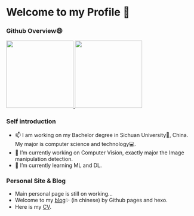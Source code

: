 # Welcome to my Profile 👋
### Github Overview😄

<a href="https://github.com/anuraghazra/github-readme-stats">
  <img height="180em" src="https://github-readme-stats-git-masterrstaa-rickstaa.vercel.app/api?username=sunnyhaze&count_private=true&show_icons=true&theme=buefy&bg_color=40,FFFFFF,DDDDFF" />
  <img height="180em" src="https://github-readme-stats-git-masterrstaa-rickstaa.vercel.app/api/top-langs/?username=SunnyHaze&hide=html,javascript,css&bg_color=40,FFFFFF,EEEEFF&layout=compact" />
</a>
<!--  IF you want to create a statisitc band like above, you can visit this offical repo to create and define your own band style:
     https://github.com/anuraghazra/github-readme-stats
-->

### Self introduction
- 📫 I am working on my Bachelor degree in Sichuan University🐼, China. My major is computer science and technology💻. 
- 🔭 I’m currently working on Computer Vision, exactly major the Image manipulation detection. 
- 🌱 I’m currently learning ML and DL.

### Personal Site & Blog
- Main personal page is still on working...
- Welcome to my [blog](https://sunnyhaze.github.io/blog)✨ (in chinese) by Github pages and hexo.
- Here is my [CV](https://sunnyhaze.github.io/assests/resume/Xiaochen_Ma.pdf).
<!--
**SunnyHaze/Sunnyhaze** is a ✨ _special_ ✨ repository because its `README.md` (this file) appears on your GitHub profile.

Here are some ideas to get you started:

- 🔭 I’m currently working on ...
- 🌱 I’m currently learning ...
- 👯 I’m looking to collaborate on ...
- 🤔 I’m looking for help with ...
- 💬 Ask me about ...
- 📫 How to reach me: ...
-  Pronouns: ...
- ⚡ Fun fact: ...
-->

